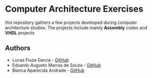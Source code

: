 # Computer Architecture Exercises

this repository gathers a few projects developed during computer architecture studies.
The projects include mainly **Assembly** codes and **VHDL** projects 

## Authors
- Lucas Fiuza Garcia - [GitHub](https://github.com/LuEx10)
- Eduardo Augusto Marras de Souza - [GitHub](https://github.com/edumarras)
- Bianca Aparecida Andrade - [GitHub](https://github.com/AndradeBia)




